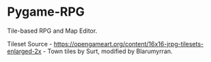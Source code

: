 # Pygame-RPG
Tile-based RPG and Map Editor.

Tileset Source - https://opengameart.org/content/16x16-jrpg-tilesets-enlarged-2x - Town tiles by Surt, modified by Blarumyrran.
